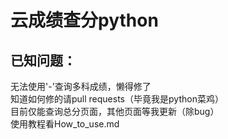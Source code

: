 # 云成绩查分python
## 已知问题：
无法使用'-'查询多科成绩，懒得修了  
知道如何修的请pull requests（毕竟我是python菜鸡）  
目前仅能查询总分页面，其他页面等我更新（除bug）  
使用教程看How_to_use.md
